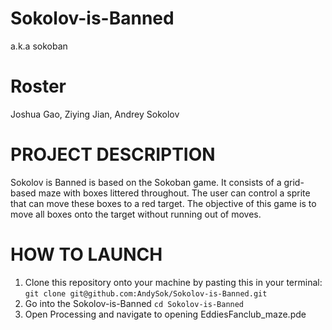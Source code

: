 # Sokolov-is-Banned
a.k.a sokoban
# Roster
Joshua Gao, Ziying Jian, Andrey Sokolov

# PROJECT DESCRIPTION
Sokolov is Banned is based on the Sokoban game. It consists of a grid-based maze with boxes littered throughout. The user can control a sprite that can move these boxes to a red target. The objective of this game is to move all boxes onto the target without running out of moves.

# HOW TO LAUNCH
1. Clone this repository onto your machine by pasting this in your terminal:
  ```git clone git@github.com:AndySok/Sokolov-is-Banned.git```  
2. Go into the Sokolov-is-Banned
  ```cd Sokolov-is-Banned```  
3. Open Processing and navigate to opening EddiesFanclub_maze.pde
